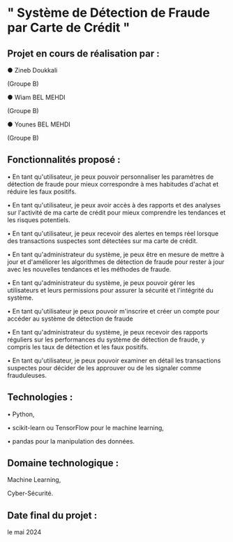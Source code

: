 # " Système de Détection de Fraude par Carte de Crédit "

## Projet en cours de réalisation par : 

● Zineb Doukkali         

(Groupe B)

● Wiam BEL MEHDI         

(Groupe B)

● Younes BEL MEHDI       

(Groupe B)

## Fonctionnalités proposé :

• En tant qu'utilisateur, je peux pouvoir personnaliser les paramètres de détection de fraude pour mieux correspondre à mes habitudes d'achat et réduire les faux positifs.

• En tant qu'utilisateur, je peux avoir accès à des rapports et des analyses sur l'activité de ma carte de crédit pour mieux comprendre les tendances et les risques potentiels.

• En tant qu'utilisateur, je peux recevoir des alertes en temps réel lorsque des transactions suspectes sont détectées sur ma carte de crédit.

• En tant qu'administrateur du système, je peux être en mesure de mettre à jour et d'améliorer les algorithmes de détection de fraude pour rester à jour avec les nouvelles tendances et les méthodes de fraude.

• En tant qu'administrateur du système, je peux pouvoir gérer les utilisateurs et leurs permissions pour assurer la sécurité et l'intégrité du système.

• En tant qu'utilisateur je peux pouvoir m'inscrire et créer un compte pour accéder au système de détection de fraude

• En tant qu'administrateur du système, je peux recevoir des rapports réguliers sur les performances du système de détection de fraude, y compris les taux de détection et les faux positifs.

• En tant qu'utilisateur, je peux pouvoir examiner en détail les transactions suspectes pour décider de les approuver ou de les signaler comme frauduleuses.

## Technologies :
• Python,

• scikit-learn ou TensorFlow pour le machine learning, 

• pandas pour la manipulation des données.

## Domaine technologique :
Machine Learning, 


Cyber-Sécurité.

## Date final du projet :
le mai 2024


